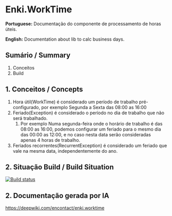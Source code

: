 # Enki.WorkTime

**Portuguese:**
Documentação do componente de processamento de horas úteis.

**English:**
Documentation about lib to calc business days.

## Sumário / Summary

1. Conceitos
2. Build

## 1. Conceitos / Concepts

1. Hora útil(WorkTime) é considerado um período de trabalho pré-configurado, por exemplo Segunda a Sexta das 08:00 as 16:00
2. Feriado(Exception) é considerado o período no dia de trabalho que não será trabalhado.
    1. Por exemplo Numa segunda-feira onde o horário de trabalho é das 08:00 as 16:00, podemos configurar um feriado para o mesmo dia das 00:00 as 12:00, e no caso nesta data serão consideradas apenas 4 horas de trabalho.
3. Feriados recorrentes(RecurrentException) é considerado um feriado que vale na mesma data, independentemente do ano.

## 2. Situação Build / Build Situation

[![Build status](https://ci.appveyor.com/api/projects/status/h9mk1uyuhk635cbs?svg=true)](https://ci.appveyor.com/project/reinaldocoelho/enki-worktime)

## 2. Documentação gerada por IA

<https://deepwiki.com/encontact/enki.worktime>
